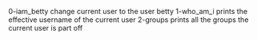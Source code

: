 0-iam_betty change current user to the user betty
1-who_am_i prints the effective username of the current user
2-groups prints all the groups the current user is part off